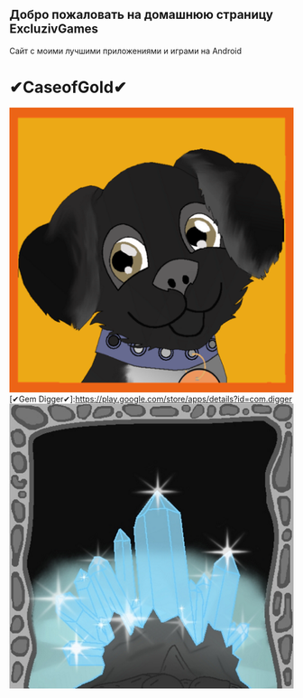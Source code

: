 ## Добро пожаловать на домашнюю страницу ExcluzivGames
Сайт с моими лучшими приложениями и играми на Android
# ✔CaseofGold✔
![alt text](ava_umka.png "✔CaseofGold✔")
[✔Gem Digger✔]:https://play.google.com/store/apps/details?id=com.digger
![alt text](ikon.png "✔Gem Digger✔")

